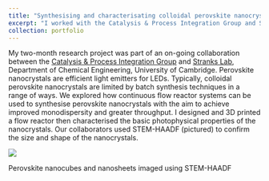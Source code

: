 ```yaml
---
title: "Synthesising and characterisating colloidal perovskite nanocrystals"
excerpt: "I worked with the Catalysis & Process Integration Group and Stranks Lab at the University of Cambridge to synthesise perovskite nanocrystals using a 3D flow reactor, which I designed and built."
collection: portfolio
---
```


My two-month research project was part of an on-going collaboration between the [Catalysis & Process Integration Group](https://www.ceb.cam.ac.uk/research/groups/process-integration-group) and [Stranks Lab](https://www.stranks.oe.phy.cam.ac.uk/), Department of Chemical Engineering, University of Cambridge. Perovskite nanocrystals are efficient light emitters for LEDs. Typically, colloidal perovskite nanocrystals are limited by batch synthesis techniques in a range of ways. We explored how continuous flow reactor systems can be used to synthesise perovskite nanocrystals with the aim to achieve improved monodispersity and greater throughput. I designed and 3D printed a flow reactor then characterised the basic photophysical properties of the nanocrystals. Our collaborators used STEM-HAADF (pictured) to confirm the size and shape of the nanocrystals.

![](http://bdoptoelectronics.github.io/images/perovskite_ncs.png)

Perovskite nanocubes and nanosheets imaged using STEM-HAADF
